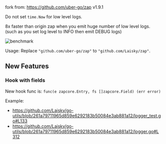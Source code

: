 fork from: <https://github.com/uber-go/zap> v1.9.1


Do not set `time.Now` for low level logs.

8x faster than origin zap when you emit huge number of low level logs.
(such as you set log level to INFO then emit DEBUG logs)

![benchmark](https://s3.laisky.com/uploads/2019/02/zap_benchmark.jpeg)

Usage: Replace `"github.com/uber-go/zap"` to `"github.com/Laisky/zap"`.

## New Features

### Hook with fields

New hook func is: `func(e zapcore.Entry, fs []zapcore.Field) (err error)`

Example:

* <https://github.com/Laisky/go-utils/blob/261a79711965d859e6292183b50084e3ab881a12/logger_test.go#L133>
* <https://github.com/Laisky/go-utils/blob/261a79711965d859e6292183b50084e3ab881a12/logger.go#L312>


